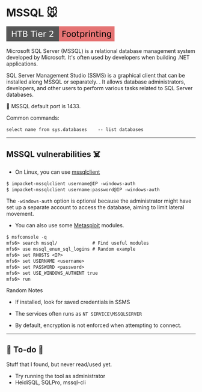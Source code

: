 # MSSQL 🐭

[![footprinting](../../../../cybersecurity/_badges/htb/footprinting.svg)](https://academy.hackthebox.com/course/preview/footprinting)


<div class="row row-cols-lg-2"><div>

Microsoft SQL Server (MSSQL) is a relational database management system developed by Microsoft. It's often used by developers when building .NET applications. 

SQL Server Management Studio (SSMS) is a graphical client that can be installed along MSSQL or separately. . It allows database administrators, developers, and other users to perform various tasks related to SQL Server databases.

🐲 MSSQL default port is 1433.
</div><div>

Common commands:

```sql!
select name from sys.databases    -- list databases
```
</div></div>

<hr class="sep-both">

## MSSQL vulnerabilities ☠️

<div class="row row-cols-lg-2"><div>

* On Linux, you can use [mssqlclient](/operating-systems/networking/protocols/tools/impacket.md#mssqlclient)

```shell!
$ impacket-mssqlclient username@IP -windows-auth
$ impacket-mssqlclient username:password@IP -windows-auth
```

The `-windows-auth` option is optional because the administrator might have set up a separate account to access the database, aiming to limit lateral movement.

</div><div>

* You can also use some [Metasploit](/cybersecurity/red-team/tools/frameworks/metasploit/index.md) modules.

```shell!
$ msfconsole -q
mfs6> search mssql/             # Find useful modules
mfs6> use mssql_enum_sql_logins # Random example
mfs6> set RHOSTS <IP>
mfs6> set USERNAME <username>
mfs6> set PASSWORD <password>
mfs6> set USE_WINDOWS_AUTHENT true
mfs6> run
```

Random Notes

* If installed, look for saved credentials in SSMS

* The services often runs as `NT SERVICE\MSSQLSERVER`

* By default, encryption is not enforced when attempting to connect.
</div></div>

<hr class="sep-both">

## 👻 To-do 👻

Stuff that I found, but never read/used yet.

<div class="row row-cols-lg-2"><div>

* Try running the tool as administrator
* HeidiSQL, SQLPro, mssql-cli
</div><div>


</div></div>